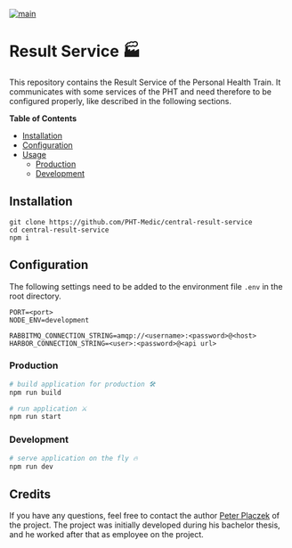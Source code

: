 [![main](https://github.com/PHT-Medic/central-result-service/actions/workflows/main.yml/badge.svg)](https://github.com/PHT-Medic/central-result-service/actions/workflows/main.yml)
# Result Service 🏭
This repository contains the Result Service of the Personal Health Train.
It communicates with some services of the PHT and need therefore to be configured properly, like described 
in the following sections.

**Table of Contents**

- [Installation](#installation)
- [Configuration](#configuration)
- [Usage](#usage)
    - [Production](#production)
    - [Development](#development)

## Installation

```shell
git clone https://github.com/PHT-Medic/central-result-service
cd central-result-service
npm i
```

## Configuration
The following settings need to be added to the environment file `.env` in the root directory.
```
PORT=<port>
NODE_ENV=development

RABBITMQ_CONNECTION_STRING=amqp://<username>:<password>@<host>
HARBOR_CONNECTION_STRING=<user>:<password>@<api url>
```

### Production

``` bash
# build application for production 🛠
npm run build

# run application ⚔
npm run start
```

### Development

``` bash
# serve application on the fly 🔥
npm run dev
````

## Credits
If you have any questions, feel free to contact the author [Peter Placzek](https://github.com/Tada5hi) of the project.
The project was initially developed during his bachelor thesis, and he worked after that as employee
on the project.
